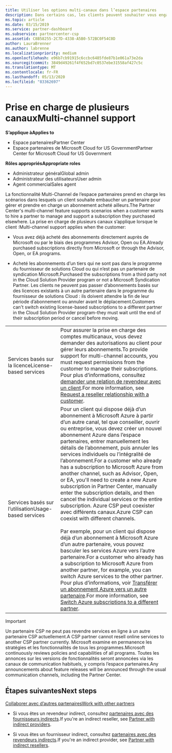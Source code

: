 ```yaml
---
title: Utiliser les options multi-canaux dans l’espace partenaires
description: Dans certains cas, les clients peuvent souhaiter vous engager à approvisionner et à prendre en charge un abonnement qu’ils ont achetés ailleurs.
ms.topic: article
ms.date: 03/15/2019
ms.service: partner-dashboard
ms.subservice: partnercenter-csp
ms.assetid: C8B58255-2C7D-4338-A5B0-572BC0F54C0D
author: LauraBrenner
ms.author: labrenne
ms.localizationpriority: medium
ms.openlocfilehash: e96b7cb91915c6ccbc6485fde87b1e061a73e2da
ms.sourcegitcommit: 3849d49261f4f652bd7c0537ebe31558af427c5c
ms.translationtype: MT
ms.contentlocale: fr-FR
ms.lasthandoff: 05/13/2020
ms.locfileid: "83362697"
---
```

# <a name="multi-channel-support"></a><span data-ttu-id="a9584-103">Prise en charge de plusieurs canaux</span><span class="sxs-lookup"><span data-stu-id="a9584-103">Multi-channel support</span></span>

<span data-ttu-id="a9584-104">**S’applique à**</span><span class="sxs-lookup"><span data-stu-id="a9584-104">**Applies to**</span></span>

- <span data-ttu-id="a9584-105">Espace partenaires</span><span class="sxs-lookup"><span data-stu-id="a9584-105">Partner Center</span></span>
- <span data-ttu-id="a9584-106">Espace partenaires de Microsoft Cloud for US Government</span><span class="sxs-lookup"><span data-stu-id="a9584-106">Partner Center for Microsoft Cloud for US Government</span></span>

<span data-ttu-id="a9584-107">**Rôles appropriés**</span><span class="sxs-lookup"><span data-stu-id="a9584-107">**Appropriate roles**</span></span>

- <span data-ttu-id="a9584-108">Administrateur général</span><span class="sxs-lookup"><span data-stu-id="a9584-108">Global admin</span></span>
- <span data-ttu-id="a9584-109">Administrateur des utilisateurs</span><span class="sxs-lookup"><span data-stu-id="a9584-109">User admin</span></span>
- <span data-ttu-id="a9584-110">Agent commercial</span><span class="sxs-lookup"><span data-stu-id="a9584-110">Sales agent</span></span>

<span data-ttu-id="a9584-111">La fonctionnalité Multi-Channel de l’espace partenaires prend en charge les scénarios dans lesquels un client souhaite embaucher un partenaire pour gérer et prendre en charge un abonnement acheté ailleurs.</span><span class="sxs-lookup"><span data-stu-id="a9584-111">The Partner Center's multi-channel feature supports scenarios when a customer wants to hire a partner to manage and support a subscription they purchased elsewhere.</span></span> <span data-ttu-id="a9584-112">La prise en charge de plusieurs canaux s’applique lorsque le client :</span><span class="sxs-lookup"><span data-stu-id="a9584-112">Multi-channel support applies when the customer:</span></span>

- <span data-ttu-id="a9584-113">Vous avez déjà acheté des abonnements directement auprès de Microsoft ou par le biais des programmes Advisor, Open ou EA.</span><span class="sxs-lookup"><span data-stu-id="a9584-113">Already purchased subscriptions directly from Microsoft or through the Advisor, Open, or EA programs.</span></span>

- <span data-ttu-id="a9584-114">Acheté les abonnements d’un tiers qui ne sont pas dans le programme du fournisseur de solutions Cloud ou qui n’est pas un partenaire de syndication Microsoft.</span><span class="sxs-lookup"><span data-stu-id="a9584-114">Purchased the subscriptions from a third party not in the Cloud Solution Provider program or not a Microsoft Syndication Partner.</span></span> <span data-ttu-id="a9584-115">Les clients ne peuvent pas passer d’abonnements basés sur des licences existants à un autre partenaire dans le programme du fournisseur de solutions Cloud : ils doivent attendre la fin de leur période d’abonnement ou annuler avant le déplacement.</span><span class="sxs-lookup"><span data-stu-id="a9584-115">Customers can't switch existing license-based subscriptions to a different partner in the Cloud Solution Provider program-they must wait until the end of their subscription period or cancel before moving.</span></span>

| | |
|---------|---------|
|<span data-ttu-id="a9584-116">Services basés sur la licence</span><span class="sxs-lookup"><span data-stu-id="a9584-116">License-based services</span></span>    | <span data-ttu-id="a9584-117">Pour assurer la prise en charge des comptes multicanaux, vous devez demander des autorisations au client pour gérer leurs abonnements.</span><span class="sxs-lookup"><span data-stu-id="a9584-117">To provide support for multi-channel accounts, you must request permissions from the customer to manage their subscriptions.</span></span> <span data-ttu-id="a9584-118">Pour plus d’informations, consultez [demander une relation de revendeur avec un client](request-a-relationship-with-a-customer.md).</span><span class="sxs-lookup"><span data-stu-id="a9584-118">For more information, see [Request a reseller relationship with a customer](request-a-relationship-with-a-customer.md).</span></span>   |
|<span data-ttu-id="a9584-119">Services basés sur l’utilisation</span><span class="sxs-lookup"><span data-stu-id="a9584-119">Usage-based services</span></span>     |  <span data-ttu-id="a9584-120">Pour un client qui dispose déjà d’un abonnement à Microsoft Azure à partir d’un autre canal, tel que conseiller, ouvrir ou entreprise, vous devez créer un nouvel abonnement Azure dans l’espace partenaires, entrer manuellement les détails de l’abonnement, puis annuler les services individuels ou l’intégralité de l’abonnement.</span><span class="sxs-lookup"><span data-stu-id="a9584-120">For a customer who already has a subscription to Microsoft Azure from another channel, such as Advisor, Open, or EA, you'll need to create a new Azure subscription in Partner Center, manually enter the subscription details, and then cancel the individual services or the entire subscription.</span></span> <span data-ttu-id="a9584-121">Azure CSP peut coexister avec différents canaux.</span><span class="sxs-lookup"><span data-stu-id="a9584-121">Azure CSP can coexist with different channels.</span></span><br/><br/> <span data-ttu-id="a9584-122">Par exemple, pour un client qui dispose déjà d’un abonnement à Microsoft Azure d’un autre partenaire, vous pouvez basculer les services Azure vers l’autre partenaire.</span><span class="sxs-lookup"><span data-stu-id="a9584-122">For a customer who already has a subscription to Microsoft Azure from another partner, for example, you can switch Azure services to the other partner.</span></span>  <span data-ttu-id="a9584-123">Pour plus d’informations, voir [Transférer un abonnement Azure vers un autre partenaire](switch-azure-subscriptions-to-a-different-partner.md).</span><span class="sxs-lookup"><span data-stu-id="a9584-123">For more information, see [Switch Azure subscriptions to a different partner](switch-azure-subscriptions-to-a-different-partner.md).</span></span> |

> [!IMPORTANT]  
> <span data-ttu-id="a9584-124">Un partenaire CSP ne peut pas revendre services en ligne à un autre partenaire CSP actuellement.</span><span class="sxs-lookup"><span data-stu-id="a9584-124">A CSP partner cannot resell online services to another CSP partner currently.</span></span> <span data-ttu-id="a9584-125">Microsoft examine en permanence les stratégies et les fonctionnalités de tous les programmes.</span><span class="sxs-lookup"><span data-stu-id="a9584-125">Microsoft continuously reviews policies and capabilities of all programs.</span></span> <span data-ttu-id="a9584-126">Toutes les annonces sur les versions de fonctionnalités seront annoncées via les canaux de communication habituels, y compris l’espace partenaires.</span><span class="sxs-lookup"><span data-stu-id="a9584-126">Any announcements about feature releases will be announced through the usual communication channels, including the Partner Center.</span></span>

## <a name="next-steps"></a><span data-ttu-id="a9584-127">Étapes suivantes</span><span class="sxs-lookup"><span data-stu-id="a9584-127">Next steps</span></span>

[<span data-ttu-id="a9584-128">Collaborer avec d’autres partenaires</span><span class="sxs-lookup"><span data-stu-id="a9584-128">Work with other partners</span></span>](work-with-other-partners.md)

- <span data-ttu-id="a9584-129">Si vous êtes un revendeur indirect, consultez [partenaires avec des fournisseurs indirects](indirect-reseller-tasks-in-partner-center.md).</span><span class="sxs-lookup"><span data-stu-id="a9584-129">If you're an indirect reseller, see [Partner with indirect providers](indirect-reseller-tasks-in-partner-center.md).</span></span>

- <span data-ttu-id="a9584-130">Si vous êtes un fournisseur indirect, consultez [partenaires avec des revendeurs indirects](indirect-provider-tasks-in-partner-center.md).</span><span class="sxs-lookup"><span data-stu-id="a9584-130">If you're an indirect provider, see [Partner with indirect resellers](indirect-provider-tasks-in-partner-center.md).</span></span>
